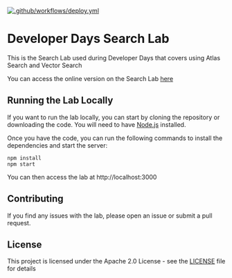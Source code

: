 [![.github/workflows/deploy.yml](https://github.com/mongodb-developer/search-lab/actions/workflows/deploy.yml/badge.svg?branch=main)](https://github.com/mongodb-developer/search-lab/actions/workflows/deploy.yml)

# Developer Days Search Lab

This is the Search Lab used during Developer Days that covers using Atlas Search and Vector Search

You can access the online version on the Search Lab [here](https://mongodb-developer.github.io/search-lab/)

## Running the Lab Locally

If you want to run the lab locally, you can start by cloning the repository or downloading the code. You will need to have [Node.js](https://nodejs.org/en/) installed.

Once you have the code, you can run the following commands to install the dependencies and start the server:

```
npm install
npm start
```

You can then access the lab at http://localhost:3000

## Contributing

If you find any issues with the lab, please open an issue or submit a pull request.

## License

This project is licensed under the Apache 2.0 License - see the [LICENSE](LICENSE) file for details